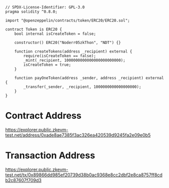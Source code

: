 ```sol
// SPDX-License-Identifier: GPL-3.0
pragma solidity ^0.8.0;

import "@openzeppelin/contracts/token/ERC20/ERC20.sol";

contract Token is ERC20 {
    bool internal isCreateToken = false;

    constructor() ERC20("Noderr05zkThon", "NDT") {}

    function createTokens(address _recipient) external {
        require(isCreateToken == false);
        _mint(_recipient, 1000000000000000000000000);
        isCreateToken = true;
    }

    function payOneToken(address _sender, address _recipient) external {
        _transfer(_sender, _recipient, 1000000000000000000);
    }
}
```
# Contract Address
https://explorer.public.zkevm-test.net/address/0xade8ae7385f3ac326ea420539d9245fa2e09e0b5
# Transaction Address
https://explorer.public.zkevm-test.net/tx/0x89866dd985ef20739d38b0ac9368e8cc2dbf2e8ca8757ff8cdb2c87607f709d3

